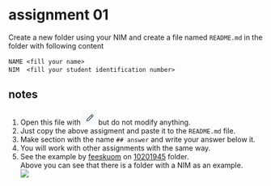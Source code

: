 # assignment 01
Create a new folder using your NIM and create a file named `README.md` in the folder with following content

```
NAME <fill your name>
NIM  <fill your student identification number>
```

## notes
1. Open this file with ![](edit-file-button.png) but do not modify anything.
1. Just copy the above assigment and paste it to the `README.md` file.
2. Make section with the name `## answer` and write your answer below it. 
3. You will work with other assignments with the same way.
4. See the example by [feeskuom](https://github.com/feeskoum) on [10201945](10201945) folder. \
  Above you can see that there is a folder with a NIM as an example. \
  ![](answer-folders)
